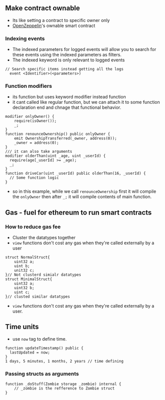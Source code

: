 ## Make contract ownable
- Its like setting a contract to specific owner only
- [OpenZeppelin](https://openzeppelin.com/contracts/)'s ownable smart contract

### Indexing events 
* The indexed parameters for logged events will allow you to search for these events using the indexed parameters as filters.
* The indexed keyword is only relevant to logged events
```'
// Search specific items instead getting all the logs
  event <Identifier>(<parameters>)
```
### Function modifiers
* its function but uses keyword modifier instead function
* it cant called like regular function, but we can attach it to some function declaration end and chnage that functional behavior.

```
modifier onlyOwner() {
    require(isOwner());
    _;
}
function renounceOwnership() public onlyOwner {
    emit OwnershipTransferred(_owner, address(0));
    _owner = address(0);
}
/// it can also take arguments
modifier olderThan(uint _age, uint _userId) {
  require(age[_userId] >= _age);
  _;
}
function driveCar(uint _userId) public olderThan(16, _userId) {
  // Some function logic
}
```
* so in this example, while we call `renounceOwnership` first it will compile the `onlyOwner` then after `_;` it will compile contents of main function.

## Gas - fuel for ethereum to run smart contracts
### How to reduce gas fee 
- Cluster the datatypes together 
- `view` functions don't cost any gas when they're called externally by a user


```
struct NormalStruct{
    uint32 a;
    uint b;
    unit32 c;
}// Not clusterd simialr datatypes
struct MinimalStruct{
    uint32 a;
    uint32 b;
    uint c;
}// clusted similar datatypes
```
- `view` functions don't cost any gas when they're called externally by a user.


## Time units
* use `now` tag to define time.
```
function updateTimestamp() public {
  lastUpdated = now;
}
1 days, 5 minutes, 1 months, 2 years // time defining 
```

### Passing structs as arguments
```
function _doStuff(Zombie storage _zombie) internal {
    // _zombie is the refference to Zombie struct
}
```
